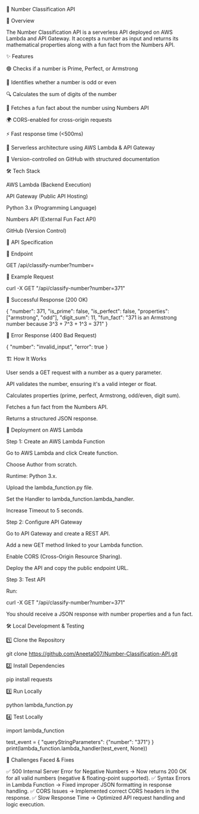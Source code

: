 
📌 Number Classification API

📖 Overview

The Number Classification API is a serverless API deployed on AWS Lambda and API Gateway. It accepts a number as input and returns its mathematical properties along with a fun fact from the Numbers API.

✨ Features

🟢 Checks if a number is Prime, Perfect, or Armstrong

🔢 Identifies whether a number is odd or even

🔍 Calculates the sum of digits of the number

🎉 Fetches a fun fact about the number using Numbers API

🌍 CORS-enabled for cross-origin requests

⚡ Fast response time (<500ms)

🚀 Serverless architecture using AWS Lambda & API Gateway

📂 Version-controlled on GitHub with structured documentation

🛠️ Tech Stack

AWS Lambda (Backend Execution)

API Gateway (Public API Hosting)

Python 3.x (Programming Language)

Numbers API (External Fun Fact API)

GitHub (Version Control)

📌 API Specification

🔹 Endpoint

GET <your-api-url>/api/classify-number?number=<value>

🔹 Example Request

curl -X GET "<your-api-url>/api/classify-number?number=371"

🔹 Successful Response (200 OK)

{
    "number": 371,
    "is_prime": false,
    "is_perfect": false,
    "properties": ["armstrong", "odd"],
    "digit_sum": 11,
    "fun_fact": "371 is an Armstrong number because 3^3 + 7^3 + 1^3 = 371"
}

🔹 Error Response (400 Bad Request)

{
    "number": "invalid_input",
    "error": true
}

🏗️ How It Works

User sends a GET request with a number as a query parameter.

API validates the number, ensuring it's a valid integer or float.

Calculates properties (prime, perfect, Armstrong, odd/even, digit sum).

Fetches a fun fact from the Numbers API.

Returns a structured JSON response.

🚀 Deployment on AWS Lambda

Step 1: Create an AWS Lambda Function

Go to AWS Lambda and click Create function.

Choose Author from scratch.

Runtime: Python 3.x.

Upload the lambda_function.py file.

Set the Handler to lambda_function.lambda_handler.

Increase Timeout to 5 seconds.

Step 2: Configure API Gateway

Go to API Gateway and create a REST API.

Add a new GET method linked to your Lambda function.

Enable CORS (Cross-Origin Resource Sharing).

Deploy the API and copy the public endpoint URL.

Step 3: Test API

Run:

curl -X GET "<your-api-url>/api/classify-number?number=371"

You should receive a JSON response with number properties and a fun fact.

🛠️ Local Development & Testing

1️⃣ Clone the Repository

git clone https://github.com/Aneeta007/Number-Classification-API.git

2️⃣ Install Dependencies

pip install requests

3️⃣ Run Locally

python lambda_function.py

4️⃣ Test Locally

import lambda_function

test_event = { "queryStringParameters": {"number": "371"} }
print(lambda_function.lambda_handler(test_event, None))

🎯 Challenges Faced & Fixes

✅ 500 Internal Server Error for Negative Numbers → Now returns 200 OK for all valid numbers (negative & floating-point supported).
✅ Syntax Errors in Lambda Function → Fixed improper JSON formatting in response handling.
✅ CORS Issues → Implemented correct CORS headers in the response.
✅ Slow Response Time → Optimized API request handling and logic execution.
